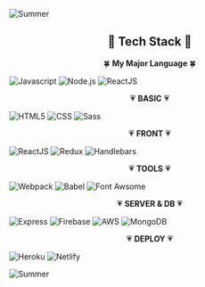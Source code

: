  ![Summer](https://capsule-render.vercel.app/api?type=wave&color=FE9AA8&&animation=fadeIn&fontColor=FFFFFF&height=300&section=header&text=Summer%20Kim&fontSize=90)
<h2 align="center"> 💎 <strong>Tech Stack</strong> 💎 </h2>

<p align="center"> 🍀 <strong>My Major Language</strong> 🍀   
   
 ![Javascript](https://img.shields.io/badge/-Javascript-F7DF1E?style=for-the-badge&logo=Javascript&logoColor=white)
![Node.js](http://img.shields.io/badge/-Node.js-339933?style=for-the-badge&logo=Node.js&logoColor=white)
![ReactJS](https://img.shields.io/badge/-React-61dbfb?style=for-the-badge&logo=React&logoColor=white) 
</p>

<p align="center"> 💗 <strong>BASIC</strong> 💗  
  
![HTML5](http://img.shields.io/badge/-HTML5-E34F26?style=for-the-badge&logo=HTML5&logoColor=white)
![CSS](http://img.shields.io/badge/-CSS3-1572B6?style=for-the-badge&logo=CSS3&logoColor=white)
![Sass](http://img.shields.io/badge/-Sass-CC6699?style=for-the-badge&logo=Sass&logoColor=white) 
</p>
<p align="center"> 💗 <strong>FRONT</strong> 💗 
 
 ![ReactJS](https://img.shields.io/badge/-React-61dbfb?style=for-the-badge&logo=React&logoColor=white)
![Redux](http://img.shields.io/badge/-Redux-764ABC?style=for-the-badge&logo=Redux&logoColor=white)
![Handlebars](http://img.shields.io/badge/Node_view_Engine-Handlebars-FF69B4?style=for-the-badge&logo=Node.js&logoColor=white)  
</p>
<p align="center"> 💗 <strong>TOOLS</strong> 💗 
 
![Webpack](https://img.shields.io/badge/-Webpack-8DD6F9?style=for-the-badge&logo=Webpack&logoColor=white)
![Babel](https://img.shields.io/badge/-Babel-F9DC3E?style=for-the-badge&logo=Babel&logoColor=white)
![Font Awsome](https://img.shields.io/badge/-Font_Awesome-339AF0?style=for-the-badge&logo=Font_Awesome&logoColor=white)
</p>
<p align="center"> 💗 <strong>SERVER & DB</strong> 💗  
 
![Express](https://img.shields.io/badge/-Express-191919?style=for-the-badge&logo=Node.js&logoColor=white)
![Firebase](https://img.shields.io/badge/-Firebase-orange?style=for-the-badge&logo=Firebase&logoColor=white)
![AWS](https://img.shields.io/badge/-Amazon_S3-569A31?style=for-the-badge&logo=Amazon-S3&logoColor=white)
![MongoDB](https://img.shields.io/badge/-MongoDB-47A248?style=for-the-badge&logo=MongoDB&logoColor=white)
</p>
<p align="center"> 💗 <strong>DEPLOY</strong> 💗  
 
 ![Heroku](https://img.shields.io/badge/-Heroku-430098?style=for-the-badge&logo=Heroku&logoColor=white)
  ![Netlify](https://img.shields.io/badge/-Netlify-00C7B7?style=for-the-badge&logo=Netlify&logoColor=white)
 </p>
 
  ![Summer](https://capsule-render.vercel.app/api?type=wave&color=989EDF&&animation=fadeIn&height=300&section=footer)

